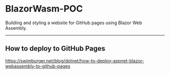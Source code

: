 # BlazorWasm-POC

Building and styling a website for GitHub pages using Blazor Web Assembly.

---

## How to deploy to GitHub Pages

https://swimburger.net/blog/dotnet/how-to-deploy-aspnet-blazor-webassembly-to-github-pages
